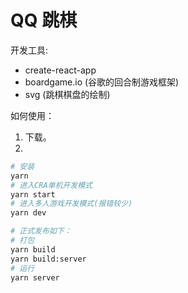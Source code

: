 # QQ 跳棋

开发工具:

* create-react-app
* boardgame.io (谷歌的回合制游戏框架)
* svg (跳棋棋盘的绘制)

如何使用：

1. 下载。
2.

```bash
# 安装
yarn
# 进入CRA单机开发模式
yarn start
# 进入多人游戏开发模式(报错较少)
yarn dev

# 正式发布如下：
# 打包
yarn build
yarn build:server
# 运行
yarn server
```
